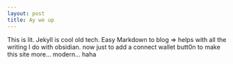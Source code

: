 ```yaml
---
layout: post
title: Ay we up 
---
```


This is lit. Jekyll is cool old tech. Easy Markdown to blog => helps with all the writing I do with obsidian. now just to add a connect wallet butt0n to make this site more... modern... haha